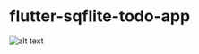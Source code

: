 
# flutter-sqflite-todo-app

![alt text](https://github.com/jiachangyang1025/flutter-sqflite-todo-app/blob/master/image.png)